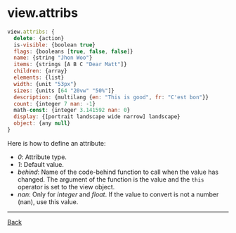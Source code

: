# view.attribs

``` js
view.attribs: {
  delete: {action}
  is-visible: {boolean true}
  flags: {booleans [true, false, false]}
  name: {string "Jhon Woo"}
  items: {strings [A B C "Dear Matt"]}
  children: {array}
  elements: {list}
  width: {unit "53px"}
  sizes: {units [64 "20vw" "50%"]}
  description: {multilang {en: "This is good", fr: "C'est bon"}}
  count: {integer 7 nan: -1}
  math-const: {integer 3.141592 nan: 0}
  display: {[portrait landscape wide narrow] landscape}
  object: {any null}
}
```

Here is how to define an attribute:
* *0*: Attribute type.
* *1*: Default value.
* *behind*: Name of the code-behind function to call when the value has changed. The argument of the function is the value and the `this` operator is set to the view object.
* *nan*: Only for _integer_ and _float_. If the value to convert is not a number (nan), use this value. 

----
[Back](xjs.view.md)
